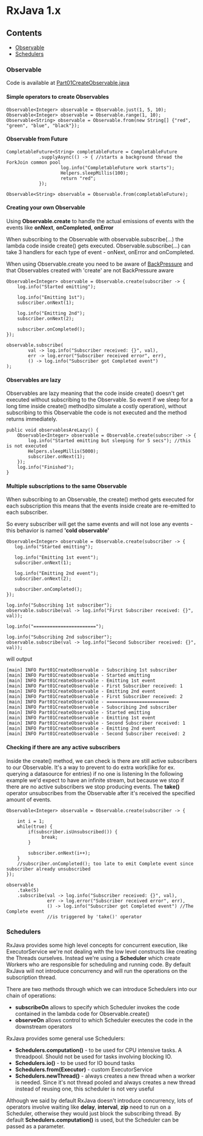 # RxJava 1.x

## Contents 
 
   - [Observable](#observable)
   - [Schedulers](#schedulers)


### Observable
Code is available at [Part01CreateObservable.java](https://github.com/balamaci/rxjava-playground/blob/master/src/test/java/com/balamaci/rx/Part01CreateObservable.java)

#### Simple operators to create Observables

```
Observable<Integer> observable = Observable.just(1, 5, 10);
Observable<Integer> observable = Observable.range(1, 10);
Observable<String> observable = Observable.from(new String[] {"red", "green", "blue", "black"});
```

#### Observable from Future

```
CompletableFuture<String> completableFuture = CompletableFuture
            .supplyAsync(() -> { //starts a background thread the ForkJoin common pool
                    log.info("CompletableFuture work starts");  
                    Helpers.sleepMillis(100);
                    return "red";
            });

Observable<String> observable = Observable.from(completableFuture);
```

#### Creating your own Observable

Using **Observable.create** to handle the actual emissions of events with the events like **onNext**, **onCompleted**, **onError**

When subscribing to the Observable with observable.subscribe(...) the lambda code inside create() gets executed.
Observable.subscribe(...) can take 3 handlers for each type of event - onNext, onError and onCompleted.

When using Observable.create you need to be aware of [BackPressure]() and that Observables created with 'create' are not BackPressure aware

``` 
Observable<Integer> observable = Observable.create(subscriber -> {
    log.info("Started emitting");

    log.info("Emitting 1st");
    subscriber.onNext(1);

    log.info("Emitting 2nd");
    subscriber.onNext(2);

    subscriber.onCompleted();
});

observable.subscribe(
        val -> log.info("Subscriber received: {}", val),
        err -> log.error("Subscriber received error", err),
        () -> log.info("Subscriber got Completed event")
);
```

#### Observables are lazy 
Observables are lazy meaning that the code inside create() doesn't get executed without subscribing to the Observable.
So event if we sleep for a long time inside create() method(to simulate a costly operation),
without subscribing to this Observable the code is not executed and the method returns immediately.

```
public void observablesAreLazy() {
    Observable<Integer> observable = Observable.create(subscriber -> {
        log.info("Started emitting but sleeping for 5 secs"); //this is not executed
        Helpers.sleepMillis(5000);
        subscriber.onNext(1);
    });
    log.info("Finished"); 
}
```

#### Multiple subscriptions to the same Observable 
When subscribing to an Observable, the create() method gets executed for each subscription this means that the events 
inside create are re-emitted to each subscriber. 

So every subscriber will get the same events and will not lose any events - this behavior is named **'cold observable'**

```
Observable<Integer> observable = Observable.create(subscriber -> {
   log.info("Started emitting");

   log.info("Emitting 1st event");
   subscriber.onNext(1);

   log.info("Emitting 2nd event");
   subscriber.onNext(2);

   subscriber.onCompleted();
});

log.info("Subscribing 1st subscriber");
observable.subscribe(val -> log.info("First Subscriber received: {}", val));

log.info("=======================");

log.info("Subscribing 2nd subscriber");
observable.subscribe(val -> log.info("Second Subscriber received: {}", val));
```

will output

```
[main] INFO Part01CreateObservable - Subscribing 1st subscriber
[main] INFO Part01CreateObservable - Started emitting
[main] INFO Part01CreateObservable - Emitting 1st event
[main] INFO Part01CreateObservable - First Subscriber received: 1
[main] INFO Part01CreateObservable - Emitting 2nd event
[main] INFO Part01CreateObservable - First Subscriber received: 2
[main] INFO Part01CreateObservable - =======================
[main] INFO Part01CreateObservable - Subscribing 2nd subscriber
[main] INFO Part01CreateObservable - Started emitting
[main] INFO Part01CreateObservable - Emitting 1st event
[main] INFO Part01CreateObservable - Second Subscriber received: 1
[main] INFO Part01CreateObservable - Emitting 2nd event
[main] INFO Part01CreateObservable - Second Subscriber received: 2
```

#### Checking if there are any active subscribers 
Inside the create() method, we can check is there are still active subscribers to our Observable.
It's a way to prevent to do extra work(like for ex. querying a datasource for entries) if no one is listening
In the following example we'd expect to have an infinite stream, but because we stop if there are no active subscribers we stop producing events.
The **take()** operator unsubscribes from the Observable after it's received the specified amount of events.

```
Observable<Integer> observable = Observable.create(subscriber -> {

    int i = 1;
    while(true) {
        if(subscriber.isUnsubscribed()) {
             break;
        }

        subscriber.onNext(i++);
    }
    //subscriber.onCompleted(); too late to emit Complete event since subscriber already unsubscribed
});

observable
    .take(5)
    .subscribe(val -> log.info("Subscriber received: {}", val),
               err -> log.error("Subscriber received error", err),
               () -> log.info("Subscriber got Completed event") //The Complete event 
               //is triggered by 'take()' operator

```

### Schedulers
RxJava provides some high level concepts for concurrent execution, like ExecutorService we're not dealing
with the low level constructs like creating the Threads ourselves. Instead we're using a **Scheduler** which create
Workers who are responsible for scheduling and running code. By default RxJava will not introduce concurrency 
and will run the operations on the subscription thread.

There are two methods through which we can introduce Schedulers into our chain of operations:

   - **subscribeOn** allows to specify which Scheduler invokes the code contained in the lambda code for Observable.create()
   - **observeOn** allows control to which Scheduler executes the code in the downstream operators

RxJava provides some general use Schedulers:
 
  - **Schedulers.computation()** - to be used for CPU intensive tasks. A threadpool. Should not be used for tasks involving blocking IO.
  - **Schedulers.io()** - to be used for IO bound tasks  
  - **Schedulers.from(Executor)** - custom ExecutorService
  - **Schedulers.newThread()** - always creates a new thread when a worker is needed. Since it's not thread pooled and 
  always creates a new thread instead of reusing one, this scheduler is not very useful 
 
Although we said by default RxJava doesn't introduce concurrency, lots of operators involve waiting like **delay**,
**interval**, **zip** need to run on a Scheduler, otherwise they would just block the subscribing thread. 
By default **Schedulers.computation()** is used, but the Scheduler can be passed as a parameter.
